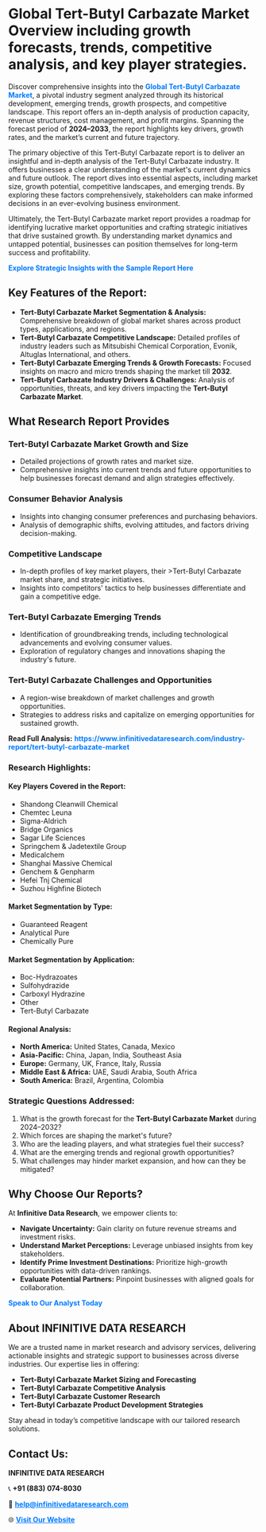 <h1>Global Tert-Butyl Carbazate Market Overview including growth forecasts, trends, competitive analysis, and key player strategies.</h1>
<p>
Discover comprehensive insights into the 
<a href="https://www.infinitivedataresearch.com/industry-report/tert-butyl-carbazate-market" rel="dofollow" style="color: #007BFF; text-decoration: none;"><strong>Global Tert-Butyl Carbazate Market</strong></a>, a pivotal industry segment analyzed through its historical development, emerging trends, growth prospects, and competitive landscape. This report offers an in-depth analysis of production capacity, revenue structures, cost management, and profit margins. Spanning the forecast period of <strong>2024–2033</strong>, the report highlights key drivers, growth rates, and the market’s current and future trajectory.
</p>
<p>
The primary objective of this Tert-Butyl Carbazate report is to deliver an insightful and in-depth analysis of the Tert-Butyl Carbazate industry. It offers businesses a clear understanding of the market's current dynamics and future outlook. The report dives into essential aspects, including market size, growth potential, competitive landscapes, and emerging trends. By exploring these factors comprehensively, stakeholders can make informed decisions in an ever-evolving business environment.
</p>
<p>
Ultimately, the Tert-Butyl Carbazate market report provides a roadmap for identifying lucrative market opportunities and crafting strategic initiatives that drive sustained growth. By understanding market dynamics and untapped potential, businesses can position themselves for long-term success and profitability.
</p>
<p>
<a href="https://www.infinitivedataresearch.com/request-sample/reportId=110501" style="color: #007BFF; text-decoration: none;"><strong>Explore Strategic Insights with the Sample Report Here</strong></a>
</p>

<h2>Key Features of the Report:</h2>
<ul>
<li><strong>Tert-Butyl Carbazate Market Segmentation & Analysis:</strong> Comprehensive breakdown of global market shares across product types, applications, and regions.</li>
<li><strong>Tert-Butyl Carbazate Competitive Landscape:</strong> Detailed profiles of industry leaders such as Mitsubishi Chemical Corporation, Evonik, Altuglas International, and others.</li>
<li><strong>Tert-Butyl Carbazate Emerging Trends & Growth Forecasts:</strong> Focused insights on macro and micro trends shaping the market till <strong>2032</strong>.</li>
<li><strong>Tert-Butyl Carbazate Industry Drivers & Challenges:</strong> Analysis of opportunities, threats, and key drivers impacting the <strong>Tert-Butyl Carbazate Market</strong>.</li>
</ul>

<h2>What Research Report Provides</h2>
<h3>Tert-Butyl Carbazate Market Growth and Size</h3>
<ul>
<li>Detailed projections of growth rates and market size.</li>
<li>Comprehensive insights into current trends and future opportunities to help businesses forecast demand and align strategies effectively.</li>
</ul>

<h3>Consumer Behavior Analysis</h3>
<ul>
<li>Insights into changing consumer preferences and purchasing behaviors.</li>
<li>Analysis of demographic shifts, evolving attitudes, and factors driving decision-making.</li>
</ul>

<h3>Competitive Landscape</h3>
<ul>
<li>In-depth profiles of key market players, their >Tert-Butyl Carbazate market share, and strategic initiatives.</li>
<li>Insights into competitors' tactics to help businesses differentiate and gain a competitive edge.</li>
</ul>

<h3>Tert-Butyl Carbazate Emerging Trends</h3>
<ul>
<li>Identification of groundbreaking trends, including technological advancements and evolving consumer values.</li>
<li>Exploration of regulatory changes and innovations shaping the industry's future.</li>
</ul>

<h3>Tert-Butyl Carbazate Challenges and Opportunities</h3>
<ul>
<li>A region-wise breakdown of market challenges and growth opportunities.</li>
<li>Strategies to address risks and capitalize on emerging opportunities for sustained growth.</li>
</ul>
<p><strong>Read Full Analysis:</strong> <a href="https://www.infinitivedataresearch.com/industry-report/tert-butyl-carbazate-market" rel="dofollow" style="color: #007BFF; text-decoration: none;"><strong>https://www.infinitivedataresearch.com/industry-report/tert-butyl-carbazate-market</strong></a></p>
<h3>Research Highlights:</h3>
<h4>Key Players Covered in the Report:</h4>
<ul><li>Shandong Cleanwill Chemical</li><li>Chemtec Leuna</li><li>Sigma-Aldrich</li><li>Bridge Organics</li><li>Sagar Life Sciences</li><li>Springchem &amp; Jadetextile Group</li><li>Medicalchem</li><li>Shanghai Massive Chemical</li><li>Genchem &amp; Genpharm</li><li>Hefei Tnj Chemical</li><li>Suzhou Highfine Biotech</li></ul>
<h4>Market Segmentation by Type:</h4>
<ul><li>Guaranteed Reagent</li><li>Analytical Pure</li><li>Chemically Pure</li></ul>
<h4>Market Segmentation by Application:</h4>
<ul><li>Boc-Hydrazoates</li><li>Sulfohydrazide</li><li>Carboxyl Hydrazine</li><li>Other</li><li>Tert-Butyl Carbazate</li></ul>

<h4>Regional Analysis:</h4>
<ul>
<li><strong>North America:</strong> United States, Canada, Mexico</li>
<li><strong>Asia-Pacific:</strong> China, Japan, India, Southeast Asia</li>
<li><strong>Europe:</strong> Germany, UK, France, Italy, Russia</li>
<li><strong>Middle East & Africa:</strong> UAE, Saudi Arabia, South Africa</li>
<li><strong>South America:</strong> Brazil, Argentina, Colombia</li>
</ul>

<h3>Strategic Questions Addressed:</h3>
<ol>
<li>What is the growth forecast for the <strong>Tert-Butyl Carbazate Market</strong> during 2024–2032?</li>
<li>Which forces are shaping the market's future?</li>
<li>Who are the leading players, and what strategies fuel their success?</li>
<li>What are the emerging trends and regional growth opportunities?</li>
<li>What challenges may hinder market expansion, and how can they be mitigated?</li>
</ol>

<h2>Why Choose Our Reports?</h2>
<p>At <strong>Infinitive Data Research</strong>, we empower clients to:</p>
<ul>
<li><strong>Navigate Uncertainty:</strong> Gain clarity on future revenue streams and investment risks.</li>
<li><strong>Understand Market Perceptions:</strong> Leverage unbiased insights from key stakeholders.</li>
<li><strong>Identify Prime Investment Destinations:</strong> Prioritize high-growth opportunities with data-driven rankings.</li>
<li><strong>Evaluate Potential Partners:</strong> Pinpoint businesses with aligned goals for collaboration.</li>
</ul>
<p><a href="https://www.infinitivedataresearch.com/industry-report/tert-butyl-carbazate-market" rel="dofollow" style="color: #007BFF; text-decoration: none;"><strong>Speak to Our Analyst Today</strong></a></p>

<h2>About INFINITIVE DATA RESEARCH</h2>
<p>We are a trusted name in market research and advisory services, delivering actionable insights and strategic support to businesses across diverse industries. Our expertise lies in offering:</p>
<ul>
<li><strong>Tert-Butyl Carbazate Market Sizing and Forecasting</strong></li>
<li><strong>Tert-Butyl Carbazate Competitive Analysis</strong></li>
<li><strong>Tert-Butyl Carbazate Customer Research</strong></li>
<li><strong>Tert-Butyl Carbazate Product Development Strategies</strong></li>
</ul>
<p>Stay ahead in today’s competitive landscape with our tailored research solutions.</p>

<h2>Contact Us:</h2>
<p><strong>INFINITIVE DATA RESEARCH</strong></p>
<p>📞 <strong>+91 (883) 074-8030</strong></p>
<p>📧 <strong><a href="mailto:help@infinitivedataresearch.com" style="color: #007BFF;">help@infinitivedataresearch.com</a></strong></p>
<p>🌐 <strong><a href="https://www.infinitivedataresearch.com" rel="dofollow" style="color: #007BFF;">Visit Our Website</a></strong></p>